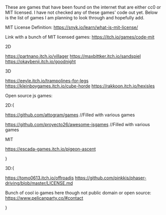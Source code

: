 These are games that have been found on the internet that are either cc0 or MIT licensed. I have not checked any of these games' code out yet. Below is the list of games I am planning to look through and hopefully add.

MIT License Definition: https://snyk.io/learn/what-is-mit-license/

Link with a bunch of MIT licensed games: https://itch.io/games/code-mit

2D

https://partnano.itch.io/villager
https://maxbittker.itch.io/sandspiel
https://okaybenji.itch.io/goodnight

3D

https://eeyle.itch.io/trampolines-for-legs
https://kleinboygames.itch.io/cube-horde
https://rakkoon.itch.io/hexisles


Open source js games:

2D:{


https://github.com/attogram/games //Filled with various games

https://github.com/proyecto26/awesome-jsgames //Filled with various games

MIT

https://escada-games.itch.io/pigeon-ascent

}

3D:{

https://tomo0613.itch.io/offroadjs
https://github.com/pinkkis/phaser-driving/blob/master/LICENSE.md


Bunch of cool io games here though not public domain or open source: https://www.pelicanparty.co/#contact

}
